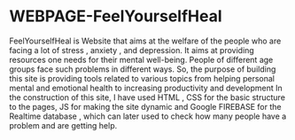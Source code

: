 # WEBPAGE-FeelYourselfHeal
   FeelYourselfHeal is Website that aims at the welfare of the people who are  facing a lot of stress , anxiety , and depression. It aims at providing resources  one needs for their mental well-being. People of different age groups face such  problems in different ways. So, the purpose of building this site is providing  tools related to various topics from helping personal mental and emotional  health to increasing productivity and development    In the construction of this site, I have used HTML , CSS for the basic structure  to the pages, JS for making the site dynamic and Google FIREBASE for the  Realtime database , which can later used to check how many people have a  problem and are getting help. 
